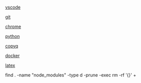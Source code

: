 [vscode](contents/vscode/vscode.md)

[git](contents/git/git.md)

[chrome](contents/chrome/chrome.md)

[python](contents/python/python.md)

<!-- vn https://www.youtube.com/watch?v=SB_cjB4yBZc -->

[copyq](contents/copyq/copyq.md)

[docker](contents/docker/docker.md)

<!-- [fsearch](contents/fsearch/fsearch.md) -->

[latex](contents/latex/latex.md)

<!-- node .tar-->

find . -name "node_modules" -type d -prune -exec rm -rf '{}' +
